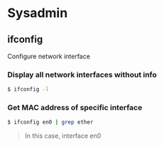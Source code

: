 # Sysadmin
## ifconfig
Configure network interface
### Display all network interfaces without info
```bash
$ ifconfig -l
```
### Get MAC address of specific interface 
```bash
$ ifconfig en0 | grep ether
```
> In this case, interface en0
###
<!--stackedit_data:
eyJoaXN0b3J5IjpbMTA1NzU5NjkxNV19
-->